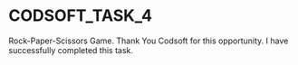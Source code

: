 # CODSOFT_TASK_4
Rock-Paper-Scissors Game.
Thank You Codsoft for this opportunity. I have successfully completed this task.
